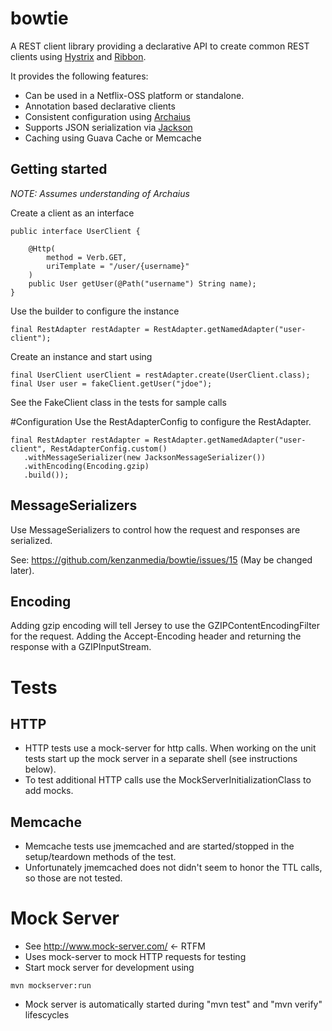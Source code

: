 # bowtie
A REST client library providing a declarative API to create common REST clients using [Hystrix](https://github.com/Netflix/Hystrix) and [Ribbon](https://github.com/Netflix/ribbon).

It provides the following features:
* Can be used in a Netflix-OSS platform or standalone.
* Annotation based declarative clients
* Consistent configuration using [Archaius](https://github.com/Netflix/Archaius)
* Supports JSON serialization via [Jackson](http://jackson.codehaus.org/)
* Caching using Guava Cache or Memcache


## Getting started
*NOTE:  Assumes understanding of Archaius*

Create a client as an interface

    public interface UserClient {
    
	    @Http(
	        method = Verb.GET,
	        uriTemplate = "/user/{username}"
	    )
	    public User getUser(@Path("username") String name);
    }
    

Use the builder to configure the instance

    final RestAdapter restAdapter = RestAdapter.getNamedAdapter("user-client");
    

Create an instance and start using

    final UserClient userClient = restAdapter.create(UserClient.class);
    final User user = fakeClient.getUser("jdoe");

See the FakeClient class in the tests for sample calls


#Configuration
Use the RestAdapterConfig to configure the RestAdapter.

    final RestAdapter restAdapter = RestAdapter.getNamedAdapter("user-client", RestAdapterConfig.custom()
       .withMessageSerializer(new JacksonMessageSerializer())
       .withEncoding(Encoding.gzip)
       .build());
       
## MessageSerializers
Use MessageSerializers to control how the request and responses are serialized.

See:  https://github.com/kenzanmedia/bowtie/issues/15 (May be changed later).

## Encoding
Adding gzip encoding will tell Jersey to use the GZIPContentEncodingFilter for the request.  Adding the Accept-Encoding 
header and returning the response with a GZIPInputStream.   


# Tests
## HTTP
* HTTP tests use a mock-server for http calls.  When working on the unit tests start up the mock server in a separate shell (see instructions below).
* To test additional HTTP calls use the MockServerInitializationClass to add mocks.

## Memcache
* Memcache tests use jmemcached and are started/stopped in the setup/teardown methods of the test.
* Unfortunately jmemcached does not didn't seem to honor the TTL calls, so those are not tested.



# Mock Server
* See http://www.mock-server.com/  <- RTFM
* Uses mock-server to mock HTTP requests for testing
* Start mock server for development using
```
mvn mockserver:run
```
* Mock server is automatically started during "mvn test" and "mvn verify" lifescycles
